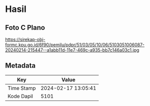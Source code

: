 # Hasil

## Foto C Plano

https://sirekap-obj-formc.kpu.go.id/6f90/pemilu/pdpr/51/03/05/10/06/5103051006087-20240214-215447--a1abb11d-11e7-469c-a935-bb7c146a03c1.jpg


## Metadata

| Key        | Value               |
| ---------- | ------------------- |
| Time Stamp | 2024-02-17 13:05:41 |
| Kode Dapil | 5101                |




